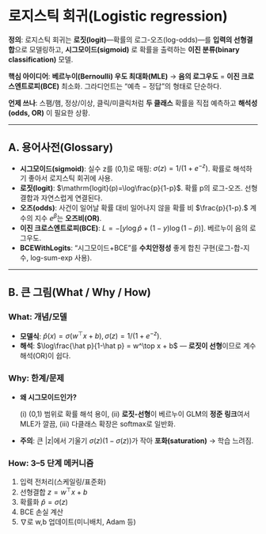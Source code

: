 # 로지스틱 회귀(Logistic regression)  
**정의**: 로지스틱 회귀는 **로짓(logit)**—확률의 로그-오즈(log-odds)—를 **입력의 선형결합**으로 모델링하고, **시그모이드(sigmoid)** 로 확률을 출력하는 **이진 분류(binary classification)** 모델.

**핵심 아이디어**: **베르누이(Bernoulli) 우도 최대화(MLE)** → **음의 로그우도** = **이진 크로스엔트로피(BCE)** 최소화. 그라디언트는 “예측 − 정답”의 형태로 단순하다. 

**언제 쓰나**: 스팸/햄, 정상/이상, 클릭/미클릭처럼 **두 클래스** 확률을 직접 예측하고 **해석성(odds, OR)** 이 필요한 상황. 

---

## A. 용어사전(Glossary)

- **시그모이드(sigmoid)**: 실수 z를 (0,1)로 매핑: $\sigma(z)=1/(1+e^{-z})$. 확률로 해석하기 좋아서 로지스틱 회귀에 사용.
- **로짓(logit)**: $\mathrm{logit}(p)=\log\frac{p}{1-p}$. 확률 p의 로그-오즈. 선형결합과 자연스럽게 연결된다.
- **오즈(odds)**: 사건이 일어날 확률 대비 일어나지 않을 확률 비 $\frac{p}{1-p}.$ 계수의 지수 $e^{\beta}$는 **오즈비(OR)**.
- **이진 크로스엔트로피(BCE)**: $L=-[y\log \hat p + (1-y)\log(1-\hat p)]$. 베르누이 음의 로그우도.
- **BCEWithLogits**: “시그모이드+BCE”를 **수치안정성** 좋게 합친 구현(로그-합-지수, log-sum-exp 사용).

---

## B. 큰 그림(What / Why / How)

### What: 개념/모델

- **모델식**: $\hat p(x)=\sigma(w^\top x + b), \sigma(z)=1/(1+e^{-z})$.
- **해석**: $\log\frac{\hat p}{1-\hat p} = w^\top x + b$ — **로짓이 선형**이므로 계수 해석(OR)이 쉽다.

### Why: 한계/문제

- **왜 시그모이드인가?**
    
    (i) (0,1) 범위로 확률 해석 용이, (ii) **로짓-선형**이 베르누이 GLM의 **정준 링크**여서 MLE가 깔끔, (iii) 다클래스 확장은 softmax로 일반화.
    
- **주의**: 큰 |z|에서 기울기 $\sigma(z)(1-\sigma(z))$가 작아 **포화(saturation)** → 학습 느려짐.

### How: 3–5 단계 메커니즘

1. 입력 전처리(스케일링/표준화)
2. 선형결합 $z=w^\top x + b$
3. 확률화 $\hat p=\sigma(z)$
4. BCE 손실 계산
5. ∇로 w,b 업데이트(미니배치, Adam 등)